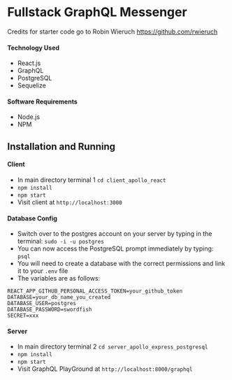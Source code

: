 # Fullstack GraphQL Messenger 
Credits for starter code go to Robin Wieruch https://github.com/rwieruch

#### Technology Used
* React.js
* GraphQL
* PostgreSQL
* Sequelize 

#### Software Requirements
* Node.js
* NPM 

## Installation and Running

#### Client 
* In main directory terminal 1 `cd client_apollo_react`
* `npm install`
* `npm start`
* Visit client at `http://localhost:3000`

#### Database Config 
* Switch over to the postgres account on your server by typing in the terminal:
```sudo -i -u postgres```
* You can now access the PostgreSQL prompt immediately by typing:
```psql```
* You will need to create a database with the correct permissions and link it to your ```.env``` file
* The variables are as follows: 
```
REACT_APP_GITHUB_PERSONAL_ACCESS_TOKEN=your_github_token
DATABASE=your_db_name_you_created
DATABASE_USER=postgres
DATABASE_PASSWORD=swordfish
SECRET=xxx
```

#### Server 
* In main directory terminal 2 `cd server_apollo_express_postgresql`
* `npm install`
* `npm start`
* Visit GraphQL PlayGround at `http://localhost:8000/graphql` 
